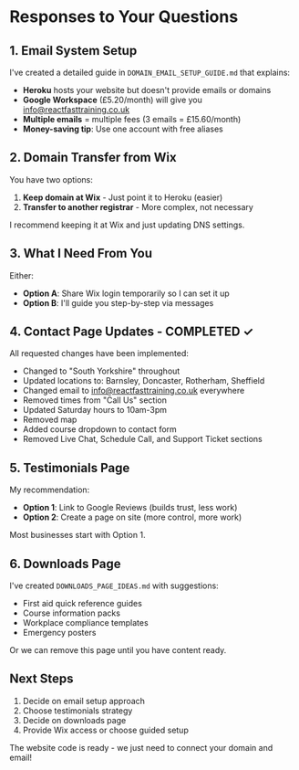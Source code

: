 # Responses to Your Questions

## 1. Email System Setup

I've created a detailed guide in `DOMAIN_EMAIL_SETUP_GUIDE.md` that explains:

- **Heroku** hosts your website but doesn't provide emails or domains
- **Google Workspace** (£5.20/month) will give you info@reactfasttraining.co.uk
- **Multiple emails** = multiple fees (3 emails = £15.60/month)
- **Money-saving tip**: Use one account with free aliases

## 2. Domain Transfer from Wix

You have two options:
1. **Keep domain at Wix** - Just point it to Heroku (easier)
2. **Transfer to another registrar** - More complex, not necessary

I recommend keeping it at Wix and just updating DNS settings.

## 3. What I Need From You

Either:
- **Option A**: Share Wix login temporarily so I can set it up
- **Option B**: I'll guide you step-by-step via messages

## 4. Contact Page Updates - COMPLETED ✓

All requested changes have been implemented:
- Changed to "South Yorkshire" throughout
- Updated locations to: Barnsley, Doncaster, Rotherham, Sheffield  
- Changed email to info@reactfasttraining.co.uk everywhere
- Removed times from "Call Us" section
- Updated Saturday hours to 10am-3pm
- Removed map
- Added course dropdown to contact form
- Removed Live Chat, Schedule Call, and Support Ticket sections

## 5. Testimonials Page

My recommendation:
- **Option 1**: Link to Google Reviews (builds trust, less work)
- **Option 2**: Create a page on site (more control, more work)

Most businesses start with Option 1.

## 6. Downloads Page

I've created `DOWNLOADS_PAGE_IDEAS.md` with suggestions:
- First aid quick reference guides
- Course information packs
- Workplace compliance templates
- Emergency posters

Or we can remove this page until you have content ready.

## Next Steps

1. Decide on email setup approach
2. Choose testimonials strategy  
3. Decide on downloads page
4. Provide Wix access or choose guided setup

The website code is ready - we just need to connect your domain and email!